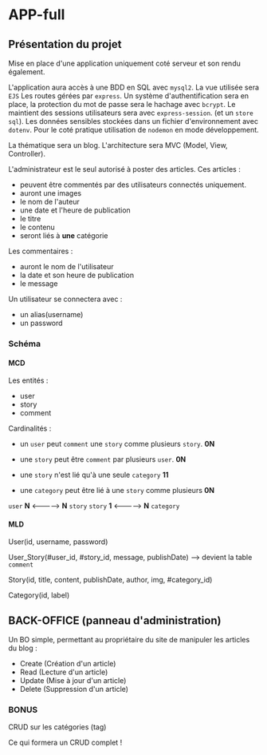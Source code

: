 # APP-full

## Présentation du projet

Mise en place d'une application uniquement coté serveur et son rendu également.

L'application aura accès à une BDD en SQL avec `mysql2`.
La vue utilisée sera `EJS`
Les routes gérées par `express`.
Un système d'authentification sera en place, la protection du mot de passe sera le hachage avec `bcrypt`.
Le maintient des sessions utilisateurs sera avec `express-session`. (et un `store sql`).
Les données sensibles stockées dans un fichier d'environnement avec `dotenv`.
Pour le coté pratique utilisation de `nodemon` en mode développement.

La thématique sera un blog.
L'architecture sera MVC (Model, View, Controller).

L'administrateur est le seul autorisé à poster des articles.
Ces articles :

- peuvent être commentés par des utilisateurs connectés uniquement.
- auront une images
- le nom de l'auteur
- une date et l'heure de publication
- le titre
- le contenu
- seront liés à **une** catégorie

Les commentaires :

- auront le nom de l'utilisateur
- la date et son heure de publication
- le message

Un utilisateur se connectera avec :

- un alias(username)
- un password

### Schéma

#### MCD

Les entités :

- user
- story
- comment

Cardinalités :

- un `user` peut `comment` une `story` comme plusieurs `story`. **0N**
- une `story` peut être `comment` par plusieurs `user`. **0N**

- une `story` n'est lié qu'à une seule `category` **11**
- une `category` peut être lié à une `story` comme plusieurs **0N**

`user` **N** <-----> **N** `story`
`story` **1** <-----> **N** `category`

#### MLD

User(id, username, password)

User_Story(#user_id, #story_id, message, publishDate) --> devient la table `comment`

Story(id, title, content, publishDate, author, img, #category_id)

Category(id, label)

## BACK-OFFICE (panneau d'administration)

Un BO simple, permettant au propriétaire du site de manipuler les articles du blog :

- Create (Création d'un article)
- Read   (Lecture d'un article)
- Update (Mise à jour d'un article)
- Delete (Suppression d'un article)

### BONUS

CRUD sur les catégories (tag)

Ce qui formera un CRUD complet !
